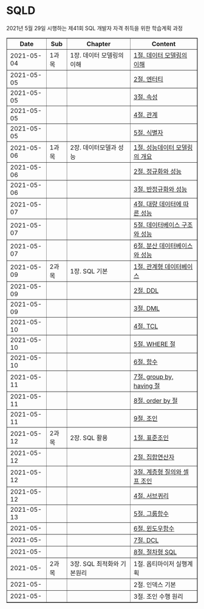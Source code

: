 # SQLD
  2021년 5월 29일 시행하는 제41회 SQL 개발자 자격 취득을 위한 학습계획 과정

<html>
  <table border="1">
    <th> Date </th>
    <th> Sub </th>
    <th> Chapter </th> 
    <th> Content </th>
    <tr>
      <td> 2021-05-04 </td>
      <td> 1과목 </td>
      <td> 1장. 데이터 모델링의 이해</a></td>
      <td><a href="https://github.com/YU-BYEONGJU/SQLD/blob/main/1-1-1_데이터%20모델링의%20이해.md"> 1절. 데이터 모델링의 이해 </td>
    </tr>
    <tr>
      <td> 2021-05-05 </td>
      <td>  </td>
      <td>  </td>
      <td><a href="https://github.com/YU-BYEONGJU/SQLD/blob/main/1-1-2_엔터티.md">2절. 엔터티</a></td>
    </tr>
    <tr>
      <td> 2021-05-05 </td>
      <td>  </td>
      <td>  </td>
      <td><a href="https://github.com/YU-BYEONGJU/SQLD/blob/main/1-1-3_속성.md">3절. 속성 </td>
    </tr>
    <tr>
      <td> 2021-05-05 </td>
      <td>  </td>
      <td>  </td>
      <td><a href="https://github.com/YU-BYEONGJU/SQLD/blob/main/1-1-4_관계.md">4절. 관계 </td>
    </tr>
    <tr>
      <td> 2021-05-05 </td>
      <td>  </td>
      <td>  </td>
      <td><a href="https://github.com/YU-BYEONGJU/SQLD/blob/main/1-1-5_식별자.md">5절. 식별자 </td>
    </tr>
    <tr>
      <td> 2021-05-06 </td>
      <td> 1과목 </td>
      <td> 2장. 데이터모델과 성능</td>
      <td><a href="https://github.com/YU-BYEONGJU/SQLD/blob/main/1-2-1_성능데이터 모델링의 개요.md">1절. 성능데이터 모델링의 개요 </td>
    </tr>
    <tr>
      <td> 2021-05-06 </td>
      <td> </td>
      <td> </td>
      <td><a href="https://github.com/YU-BYEONGJU/SQLD/blob/main/1-2-2_정규화와 성능.md">2절. 정규화와 성능 </td>
    </tr>
    <tr>
      <td> 2021-05-06 </td>
      <td> </td>
      <td> </td>
      <td><a href="https://github.com/YU-BYEONGJU/SQLD/blob/main/1-2-3_반정규화와 성능.md">3절. 반정규화와 성능 </td>
    </tr>
    <tr>
      <td> 2021-05-07 </td>
      <td> </td>
      <td> </td>
      <td><a href="https://github.com/YU-BYEONGJU/SQLD/blob/main/1-2-4_대량 데이터에 따른 성능.md">4절. 대량 데이터에 따른 성능 </td>
    </tr>
    <tr>
      <td> 2021-05-07 </td>
      <td> </td>
      <td> </td>
      <td><a href="https://github.com/YU-BYEONGJU/SQLD/blob/main/1-2-5_데이터베이스 구조와 성능.md">5절. 데이터베이스 구조와 성능 </td>
    </tr>
    <tr>
      <td> 2021-05-07 </td>
      <td> </td>
      <td> </td>
      <td><a href="https://github.com/YU-BYEONGJU/SQLD/blob/main/1-2-6_분산 데이터베이스와 성능.md">6절. 분산 데이터베이스와 성능 </td>
    </tr>
    <tr>
      <td> 2021-05-09 </td>
      <td> 2과목 </td>
      <td> 1장. SQL 기본</td>
      <td><a href="https://github.com/YU-BYEONGJU/SQLD/blob/main/2-1-1_관계형 데이터베이스.md">1절. 관계형 데이터베이스</a></td>
    </tr>
    <tr>
      <td> 2021-05-09 </td>
      <td>  </td>
      <td> </td>
      <td><a href="https://github.com/YU-BYEONGJU/SQLD/blob/main/2-1-2_DDL.md">2절. DDL</a></td>
    </tr>
    <tr>
      <td> 2021-05-09 </td>
      <td>  </td>
      <td> </td>
    <td> <a href="https://github.com/YU-BYEONGJU/SQLD/blob/main/2-1-3_DML.md">3절. DML</a></td>
    </tr>
    <tr>
      <td> 2021-05-10 </td>
      <td>  </td>
      <td> </td>
      <td><a href="https://github.com/YU-BYEONGJU/SQLD/blob/main/2-1-4_TCL.md">4절. TCL</a></td>
    </tr>
    <tr>
      <td> 2021-05-10 </td>
      <td>  </td>
      <td> </td>
      <td><a href="https://github.com/YU-BYEONGJU/SQLD/blob/main/2-1-5_WHERE 절.md"> 5절. WHERE 절 </a></td>
    </tr>
    <tr>
      <td> 2021-05-10 </td>
      <td> </td>
      <td> </td>
      <td><a href="https://github.com/YU-BYEONGJU/SQLD/blob/main/2-1-6_함수.md">6절. 함수</a></td>
    </tr>
    <tr>
      <td> 2021-05-11 </td>
      <td> </td>
      <td> </td>
      <td><a href="https://github.com/YU-BYEONGJU/SQLD/blob/main/2-1-7_group by, having 절.md">7절. group by, having 절</a> </td>
    </tr>
    <tr>
      <td> 2021-05-11 </td>
      <td> </td>
      <td> </td>
      <td> <a href="https://github.com/YU-BYEONGJU/SQLD/blob/main/2-1-8_order by 절.md">8절. order by 절</a></td>
    </tr>
    <tr>
      <td> 2021-05-11 </td>
      <td> </td>
      <td> </td>
      <td> <a href="https://github.com/YU-BYEONGJU/SQLD/blob/main/2-1-9_조인.md">9절. 조인</a></td>
    </tr>
    <tr>
      <td> 2021-05-12 </td>
      <td> 2과목</td>
      <td> 2장. SQL 활용</td>
      <td> <a href="https://github.com/YU-BYEONGJU/SQLD/blob/main/2-2-1_표준조인.md">1절. 표준조인</a></td>
    </tr>
    <tr>
      <td> 2021-05-12 </td>
      <td> </td>
      <td> </td>
      <td> <a href="https://github.com/YU-BYEONGJU/SQLD/blob/main/2-2-2_집합연산자.md">2절. 집합연산자</a> </td>
    </tr>
    <tr>
      <td> 2021-05-12 </td>
      <td> </td>
      <td> </td>
      <td> <a href="https://github.com/YU-BYEONGJU/SQLD/blob/main/2-2-3_계층형 질의와 셀프 조인.md">3절. 계층형 질의와 셀프 조인</a></td>
    </tr>
    <tr>
      <td> 2021-05-12 </td>
      <td> </td>
      <td> </td>
      <td><a href="https://github.com/YU-BYEONGJU/SQLD/blob/main/2-2-4_서브쿼리.md"> 4절. 서브퀴리</a></td>
    </tr>
    <tr>
      <td> 2021-05-13 </td>
      <td> </td>
      <td> </td>
      <td><a href="https://github.com/YU-BYEONGJU/SQLD/blob/main/2-2-5_그룹함수.md">5절. 그룹함수</a></td>
    </tr>
    <tr>
      <td> 2021-05- </td>
      <td> </td>
      <td> </td>
      <td><a href="https://github.com/YU-BYEONGJU/SQLD/blob/main/2-2-6_윈도우함수.md">6절. 윈도우함수</a></td>
    </tr>
    <tr>
      <td> 2021-05- </td>
      <td> </td>
      <td> </td>
      <td><a href="https://github.com/YU-BYEONGJU/SQLD/blob/main/2-2-7_DCL.md">7절. DCL</a></td>
    </tr>
    <tr>
      <td> 2021-05- </td>
      <td> </td>
      <td> </td>
      <td> <a href="https://github.com/YU-BYEONGJU/SQLD/blob/main/2-2-8_절자형 SQL">8절. 절차형 SQL</td>
    </tr>
    <tr>
      <td> 2021-05- </td>
      <td> 2과목 </td>
      <td> 3장. SQL 최적화와 기본원리</td>
      <td> 1절. 옵티마이저 실행계획 <a href="https://github.com/YU-BYEONGJU/SQLD/blob/main/"> </td>
    </tr>
    <tr>
      <td> 2021-05- </td>
      <td> </td>
      <td> </td>
      <td> 2절. 인덱스 기본 <a href="https://github.com/YU-BYEONGJU/SQLD/blob/main/"> </td>
    </tr>
    <tr>
      <td> 2021-05- </td>
      <td> </td>
      <td> </td>
      <td> 3절. 조인 수행 원리 <a href="https://github.com/YU-BYEONGJU/SQLD/blob/main/"> </td>
    </tr>
  </table>
<html>
